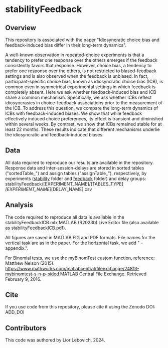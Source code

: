 # stabilityFeedback


Overview
-------------------
This repository is associated with the paper "Idiosyncratic choice bias and feedback-induced bias differ in their long-term dynamics".

A well-known observation in repeated-choice experiments is that a tendency to prefer one response over the others emerges if the feedback consistently favors that response. However, choice bias, a tendency to prefer one response over the others, is not restricted to biased-feedback settings and is also observed when the feedback is unbiased. In fact, participant-specific choice bias, known as idiosyncratic choice bias (ICB), is common even in symmetrical experimental settings in which feedback is completely absent. Here we ask whether feedback-induced bias and ICB share a common mechanism. Specifically, we ask whether ICBs reflect idiosyncrasies in choice-feedback associations prior to the measurement of the ICB. To address this question, we compare the long-term dynamics of ICBs with feedback-induced biases. We show that while feedback effectively induced choice preferences, its effect is transient and diminished within several weeks. By contrast, we show that ICBs remained stable for at least 22 months. These results indicate that different mechanisms underlie the idiosyncratic and feedback-induced biases.

Data
-------------------
All data required to reproduce our results are available in the repository. 
Response data and inter-session-delays are stored in sorted tables ("sortedTable_") and assign tables ("assignTable_"), respectively, by experiments ([stability](https://github.com/Lior-Lebovich/stabilityFeedback/tree/e3c5340f25b259a9574fc7229f6b009472bf87f4/stability) folder and [feedback](https://github.com/Lior-Lebovich/stabilityFeedback/tree/d089520449686660b1f650722fa46e4e38a70fc6/feedback) folder) and delay groups: 
stabilityFeedback/[EXPERIMENT_NAME]/[TABLES_TYPE]_[EXPERIMENT_NAME]_[DELAY_NAME].csv

Analysis
-------------------
The code required to reproduce all data is available in the stabilityFeedbackICB.mlx MATLAB (R2023b) Live Editor file (also available as stabilityFeedbackICB.pdf).

All figures are saved in MATLAB FIG and PDF formats. File names for the vertical task are as in the paper. For the horizontal task, we add " - appendix.". 

For Binomial tests, we use the myBinomTest custom function, reference: Matthew Nelson (2015). https://www.mathworks.com/matlabcentral/fileexchange/24813-mybinomtest-s-n-p-sided MATLAB Central File Exchange. Retrieved February 9, 2016.

Cite
-------------------
If you use code from this repository, please cite it using the Zenodo DOI:
ADD_DOI

Contributors
-------------------
This code was authored by Lior Lebovich, 2024.
